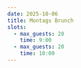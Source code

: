 ```yaml
---
date: 2025-10-06
title: Montags Brunch
slots:
  - max_guests: 20
    time: 9:00
  - max_guests: 20
    time: 10:00
---
```

